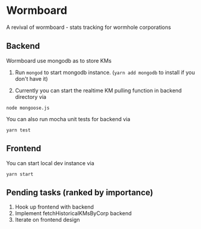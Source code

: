 # Wormboard
A revival of wormboard - stats tracking for wormhole corporations

## Backend
Wormboard use mongodb as to store KMs

1. Run `mongod` to start mongodb instance. 
  (`yarn add mongodb` to install if you don't have it)

2. Currently you can start the realtime KM pulling function in backend directory via

`node mongoose.js`

You can also run mocha unit tests for backend via

`yarn test`

## Frontend
You can start local dev instance via

`yarn start`


## Pending tasks (ranked by importance)

1. Hook up frontend with backend
2. Implement fetchHistoricalKMsByCorp backend
3. Iterate on frontend design
